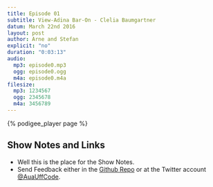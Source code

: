 ```yaml
---
title: Episode 01
subtitle: View-Adina Bar-On - Clelia Baumgartner
datum: March 22nd 2016
layout: post
author: Arne and Stefan
explicit: "no"
duration: "0:03:13"
audio:
  mp3: episode0.mp3
  ogg: episode0.ogg
  m4a: episode0.m4a
filesize:
  mp3: 1234567
  ogg: 2345678
  m4a: 3456789
---
```


{% podigee_player page %}

## Show Notes and Links

- Well this is the place for the Show Notes.
- Send Feedback either in the [Github Repo](https://github.com/haslinger/jekyll-octopod) or at the Twitter account [@AuaUffCode](http://twitter.com/@AuaUffCode).
